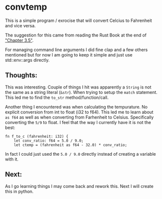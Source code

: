 # convtemp
This is a simple program / exrocise that will convert Celcius to Fahrenheit and vice versa.

The suggestion for this came from reading the Rust Book at the end of ["Chapter 3.5"](https://rust-book.cs.brown.edu/ch03-05-control-flow.html).

For managing command line arguments I did fine clap and a few others mentioned but 
for now I am going to keep it simple and just use std::env::args directly. 


## Thoughts:
This was interesting.  Couple of things I hit was apparently a `String` is not the same 
as a string literal (`&str`).  When trying to setup the `match` statement.  This led me 
to find the `to_str` method/function/call.

Another thing I encountered was when calculating the tempurature. No explicit conversion
from int to float (i32 to f64).  This led me to learn about `as f64` as well as when 
converting from Farhenheit to Celsius. Specifically converting the `5/9` to float. I feel
that the way I currently have it is not the best:
```
fn f_to_c (fahrenheit: i32) {
    let conv_ratio: f64 = 5.0 / 9.0;
    let ctemp = (fahrenheit as f64 - 32.0) * conv_ratio;
```
In fact I could just used the `5.0 / 9.0` directly instead of creating a variable with it.

## Next:
As I go learning things I may come back and rework this. Next I will create this in python.
